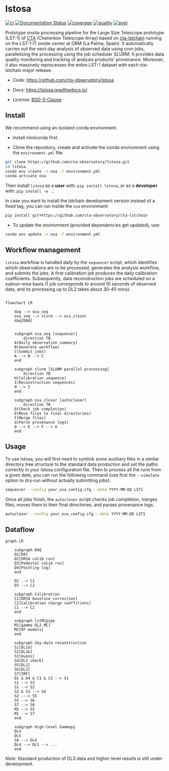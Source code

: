 # lstosa

  [![ci](https://github.com/cta-observatory/lstosa/actions/workflows/ci.yml/badge.svg?branch=main)](https://github.com/cta-observatory/lstosa/actions/workflows/ci.yml)
  [![Documentation Status](https://readthedocs.org/projects/lstosa/badge/?version=latest)](https://lstosa.readthedocs.io/en/latest/?badge=latest)
  [![coverage](https://codecov.io/gh/cta-observatory/lstosa/branch/main/graph/badge.svg?token=Zjk1U1ytaG)](https://codecov.io/gh/cta-observatory/lstosa)
  [![quality](https://app.codacy.com/project/badge/Grade/a8743a706e7c45fc989d5ebc4d61d54f)](https://www.codacy.com/gh/cta-observatory/lstosa/dashboard?utm_source=github.com&amp;utm_medium=referral&amp;utm_content=cta-observatory/lstosa&amp;utm_campaign=Badge_Grade)
  [![pypi](https://img.shields.io/pypi/v/lstosa)](https://pypi.org/project/lstosa/)

Prototype onsite processing pipeline for the Large Size Telescope prototype (LST-1) of [CTA](https://www.cta-observatory.org/) (Cherenkov Telescope Array) based on [cta-lstchain](https://github.com/cta-observatory/cta-lstchain) running on the LST-1 IT onsite center at ORM (La Palma, Spain). It automatically carries out the next-day analysis of observed data using cron jobs, parallelizing the processing using the job scheduler SLURM. It provides data quality monitoring and tracking of analysis products' provenance. Moreover, it also massively reprocesses the entire LST-1 dataset with each cta-lstchain major release.

  -   Code: <https://github.com/cta-observatory/lstosa>

  -   Docs: <https://lstosa.readthedocs.io/>

  -   License: [BSD-3-Clause](https://github.com/cta-observatory/lstosa/blob/main/LICENSE)

## Install
We recommend using an isolated conda environment.

  -   Install miniconda first.

  -   Clone the repository, create and activate the conda environment using the `environment.yml` file:

```bash
git clone https://github.com/cta-observatory/lstosa.git
cd lstosa
conda env create -n osa -f environment.yml
conda activate osa
```

Then install `lstosa` as a **user** with: `pip install lstosa`, or as a **developer** with: `pip install -e .`.

In case you want to install the lstchain development version instead of a fixed tag, you can run inside the `osa` environment:

```bash
pip install git+https://github.com/cta-observatory/cta-lstchain
```

- To update the environment (provided dependencies get updated), use:

```bash
conda env update -n osa -f environment.yml
```

## Workflow management
`lstosa` workflow is handled daily by the `sequencer` script, which identifies which observations are to be processed, generates the analysis workflow, and submits the jobs. A first calibration job produces the daily calibration coefficients. Subsequently, data reconstruction jobs are scheduled on a subrun-wise basis (1 job corresponds to around 10 seconds of observed data, and its processing up to DL2 takes about 30-40 mins).

```mermaid

flowchart LR

    daq --> osa_seq
    osa_seq --> slurm --> osa_closer
    daq[DAQ]


    subgraph osa_seq [sequencer]
        direction TB
    A(Daily observation summary)
    B(Generate workflow)
    C(Submit jobs)
    A --> B --> C
    end

    subgraph slurm [SLURM parallel processing]
        direction TB
    H(Calibration sequence)
    I(Reconstruction sequences)
    H --> I
    end

    subgraph osa_closer [autocloser]
        direction TB
    D(Check job completion)
    E(Move files to final directories)
    F(Merge files)
    G(Parse provenance logs)
    D --> E --> F --> G
    end
```

## Usage
To use lstosa, you will first need to symlink some auxiliary files in a similar directory tree structure to the standard data production and set the paths correctly in your lstosa configuration file. Then to process all the runs from a given date, you can run the following command (use first the `--simulate` option to dry-run without actually submitting jobs):

```bash
sequencer --config your_osa_config.cfg --date YYYY-MM-DD LST1
```

Once all jobs finish, the `autocloser` script checks job completion, merges files, moves them to their final directories, and parses provenance logs.

```bash
autocloser --config your_osa_config.cfg --date YYYY-MM-DD LST1
```

## Dataflow

```mermaid
graph LR

    subgraph DAQ
    D1[R0]
    D2[DRS4 calib run]
    D3[Pedestal calib run]
    D4[Pointing log]
    end

    D2 --> C1
    D3 --> C2

    subgraph Calibration
    C1[DRS4 baseline correction]
    C2[Calibration charge coeffitiens]
    C1 --> C2
    end    

    subgraph lstMCpipe
    M1[gamma DL2 MC]
    M2[RF models]
    end

    subgraph Sky-data reconstruction
    S1[DL1a]
    S2[DL1b]
    S3[muons]
    S4[DL1 check]
    S5[DL2]
    S6[DL3]
    S7[IRF]
    D1 & D4 & C1 & C2 --> S1
    S1 --> S3
    S1 --> S2
    S2 & S3 --> S4
    S2 ---> S5
    S5 --> S6
    S7 --> S6
    M2 --> S5
    M1 --> S7
    end

    subgraph High-level Gammapy
    DL4
    DL5
    S6 --> DL4
    DL4 --> DL5 --> ...
    end
```

*Note:* Standard production of DL3 data and higher-level results is still under development.
